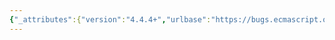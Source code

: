 ```yaml
---
{"_attributes":{"version":"4.4.4+","urlbase":"https://bugs.ecmascript.org/","maintainer":"dherman@mozilla.com"},"bug":{"bug_id":1664,"creation_ts":"2013-07-31 04:45:00 -0700","short_desc":"15.11.6.3: NativeError[@@create] wrong section number","delta_ts":"2013-08-23 08:22:26 -0700","product":"Draft for 6th Edition","component":"editorial issue","version":"Rev 16: July 15, 2013 Draft","rep_platform":"All","op_sys":"All","bug_status":"RESOLVED","resolution":"FIXED","priority":"Normal","bug_severity":"normal","everconfirmed":true,"reporter":{"uid":"andrebargull","name":"André Bargull"},"assigned_to":{"uid":"allen","name":"Allen Wirfs-Brock"},"long_desc":[{"commentid":4638,"comment_count":0,"who":{"uid":"andrebargull","name":"André Bargull"},"bug_when":"2013-07-31 04:45:32 -0700","thetext":"NativeError[@@create] should be \"15.11.6.2.2\" instead of \"15.11.6.3\""},{"commentid":4700,"comment_count":1,"who":{"uid":"allen","name":"Allen Wirfs-Brock"},"bug_when":"2013-08-01 18:05:26 -0700","thetext":"fixed in rev17 editor's draft"},{"commentid":5069,"comment_count":2,"who":{"uid":"allen","name":"Allen Wirfs-Brock"},"bug_when":"2013-08-23 08:22:26 -0700","thetext":"fixed in rev17, August 23, 2013 draft"}]}}
---
```

